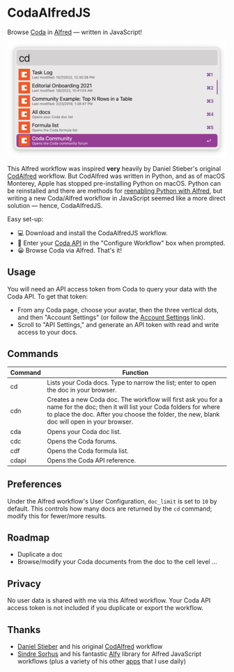 # CodaAlfredJS

Browse [Coda](https://coda.io) in [Alfred](https://alfredapp.com) — written in JavaScript!

![CodaAlfredJS](images/codaalfredjs_screenshot.png)

This Alfred workflow was inspired **very** heavily by Daniel Stieber's original [CodAlfred](https://github.com/danielstieber/CodAlfred) workflow. But CodAlfred was written in Python, and as of macOS Monterey, Apple has stopped pre-installing Python on macOS. Python can be reinstalled and there are methods for [reenabling Python with Alfred](https://www.alfredapp.com/help/kb/python-2-monterey/), but writing a new Coda/Alfred workflow in JavaScript seemed like a more direct solution — hence, CodaAlfredJS.

Easy set-up:
- 💻 Download and install the CodaAlfredJS workflow.
- 🔐 Enter your [Coda API](https://coda.io/account) in the "Configure Workflow" box when prompted.
- 😀 Browse Coda via Alfred. That's it!

## Usage
You will need an API access token from Coda to query your data with the Coda API. To get that token:
- From any Coda page, choose your avatar, then the three vertical dots, and then "Account Settings" (or follow the [Account Settings](https://coda.io/account) link).
- Scroll to "API Settings," and generate an API token with read and write access to your docs.

## Commands
Command|Function
-|-
cd|Lists your Coda docs. Type to narrow the list; enter to open the doc in your browser.
cdn|Creates a new Coda doc. The workflow will first ask you for a name for the doc; then it will list your Coda folders for where to place the doc. After you choose the folder, the new, blank doc will open in your browser.
cda|Opens your Coda doc list.
cdc|Opens the Coda forums.
cdf|Opens the Coda formula list.
cdapi|Opens the Coda API reference.

## Preferences
Under the Alfred workflow's User Configuration, `doc_limit` is set to `10` by default. This controls how many docs are returned by the `cd` command; modify this for fewer/more results.

## Roadmap
- Duplicate a doc
- Browse/modify your Coda documents from the doc to the cell level ...


## Privacy
No user data is shared with me via this Alfred workflow. Your Coda API access token is not included if you duplicate or export the workflow.

## Thanks
- [Daniel Stieber](https://www.danielstieber.com) and his original [CodAlfred](https://github.com/danielstieber/CodAlfred) workflow
- [Sindre Sorhus](https://sindresorhus.com) and his fantastic [Alfy](https://github.com/sindresorhus/alfy) library for Alfred JavaScript workflows (plus a variety of his other [apps](https://sindresorhus.com/apps) that I use daily)
